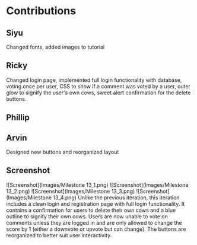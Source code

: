 # Contributions

## Siyu
Changed fonts, added images to tutorial

## Ricky
Changed login page, implemented full login functionality with database, voting once per user, CSS to show if a comment was voted by a user, outer glow to signify the user's own cows, sweet alert confirmation for the delete buttons.

## Phillip

## Arvin
Designed new buttons and reorganized layout

## Screenshot
![Screenshot](Images/Milestone 13_1.png)
![Screenshot](Images/Milestone 13_2.png)
![Screenshot](Images/Milestone 13_3.png)
![Screenshot](Images/Milestone 13_4.png)
Unlike the previous iteration, this iteration includes a clean login and registration page with full login functionality.  It contains a confirmation for users to delete their own cows and a blue outline to signify their own cows.  Users are now unable to vote on comments unless they are logged in and are only allowed to change the score by 1 (either a downvote or upvote but can change).  The buttons are reorganized to better suit user interactivity.       